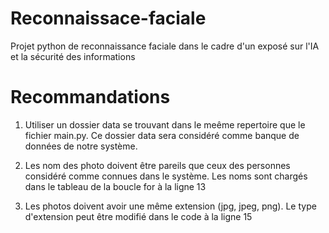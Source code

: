 # Reconnaissace-faciale
Projet python de reconnaissance faciale dans le cadre d'un exposé sur l'IA et la sécurité des informations

# Recommandations
1. Utiliser un dossier data se trouvant dans le meême repertoire que le fichier main.py.
  Ce dossier data sera considéré comme banque de données de notre système.
  
2. Les nom des photo doivent être pareils que ceux des personnes considéré comme connues dans le système. Les noms sont chargés dans le tableau de la boucle for à la ligne 13
3. Les photos doivent avoir une même extension (jpg, jpeg, png). Le type d'extension peut être modifié dans le code à la ligne 15
